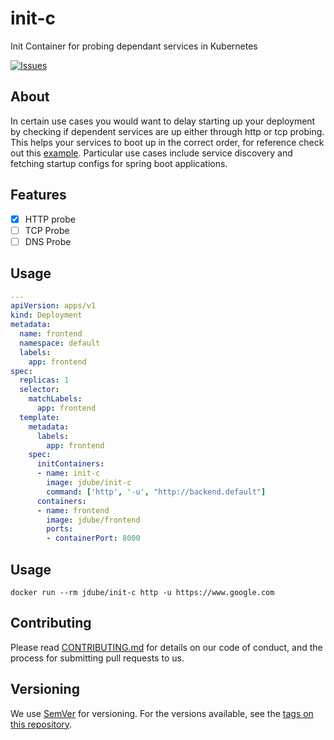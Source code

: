 # init-c

Init Container for probing dependant services in Kubernetes

[![Issues](https://img.shields.io/github/issues/jamesdube/init-c)](https://img.shields.io/github/issues/jamesdube/init-c)


## About

In certain use cases you would want to delay starting up your deployment by checking if
dependent services are up either through http or tcp probing. This helps your services to boot 
up in the correct order, for reference check out this [example](#). Particular use cases
include service discovery and fetching startup configs for spring boot applications.

## Features

 - [x] HTTP probe
 - [ ] TCP Probe
 - [ ] DNS Probe
    
## Usage

```yaml
---
apiVersion: apps/v1
kind: Deployment
metadata:
  name: frontend
  namespace: default
  labels:
    app: frontend
spec:
  replicas: 1
  selector:
    matchLabels:
      app: frontend
  template:
    metadata:
      labels:
        app: frontend
    spec:
      initContainers:
      - name: init-c
        image: jdube/init-c
        command: ['http', '-u', "http://backend.default"]
      containers:
      - name: frontend
        image: jdube/frontend
        ports:
        - containerPort: 8000
```

## Usage

```shell script
docker run --rm jdube/init-c http -u https://www.google.com
```

## Contributing

Please read [CONTRIBUTING.md](https://gist.github.com/PurpleBooth/b24679402957c63ec426) for details on our code of conduct, and the process for submitting pull requests to us.

## Versioning

We use [SemVer](http://semver.org/) for versioning. For the versions available, see the [tags on this repository](https://github.com/your/project/tags).
